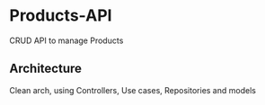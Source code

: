 
# Products-API
CRUD API to manage Products

## Architecture
Clean arch, using Controllers, Use cases, Repositories and models


